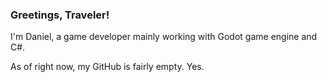 ### Greetings, Traveler!
I'm Daniel, a game developer mainly working with Godot game engine and C#.

As of right now, my GitHub is fairly empty. Yes.
